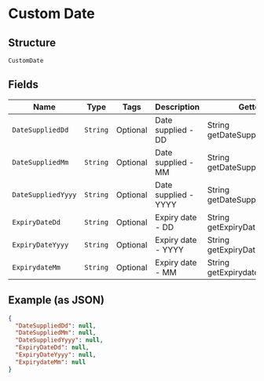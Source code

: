 
# Custom Date

## Structure

`CustomDate`

## Fields

| Name | Type | Tags | Description | Getter | Setter |
|  --- | --- | --- | --- | --- | --- |
| `DateSuppliedDd` | `String` | Optional | Date supplied - DD | String getDateSuppliedDd() | setDateSuppliedDd(String dateSuppliedDd) |
| `DateSuppliedMm` | `String` | Optional | Date supplied - MM | String getDateSuppliedMm() | setDateSuppliedMm(String dateSuppliedMm) |
| `DateSuppliedYyyy` | `String` | Optional | Date supplied - YYYY | String getDateSuppliedYyyy() | setDateSuppliedYyyy(String dateSuppliedYyyy) |
| `ExpiryDateDd` | `String` | Optional | Expiry date - DD | String getExpiryDateDd() | setExpiryDateDd(String expiryDateDd) |
| `ExpiryDateYyyy` | `String` | Optional | Expiry date - YYYY | String getExpiryDateYyyy() | setExpiryDateYyyy(String expiryDateYyyy) |
| `ExpirydateMm` | `String` | Optional | Expiry date - MM | String getExpirydateMm() | setExpirydateMm(String expirydateMm) |

## Example (as JSON)

```json
{
  "DateSuppliedDd": null,
  "DateSuppliedMm": null,
  "DateSuppliedYyyy": null,
  "ExpiryDateDd": null,
  "ExpiryDateYyyy": null,
  "ExpirydateMm": null
}
```

